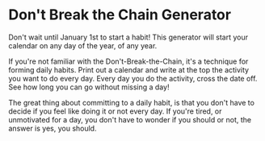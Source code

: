 
Don't Break the Chain Generator
===============================

Don't wait until January 1st to start a habit! This generator will start your
calendar on any day of the year, of any year.

If you're not familiar with the Don't-Break-the-Chain, it's a technique for
forming daily habits. Print out a calendar and write at the top the activity
you want to do every day. Every day you do the activity, cross the date off.
See how long you can go without missing a day!

The great thing about committing to a daily habit, is that you don't have to
decide if you feel like doing it or not every day. If you're tired, or
unmotivated for a day, you don't have to wonder if you should or not, the
answer is yes, you should.
